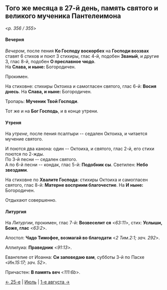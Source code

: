 
## Того же месяца в 27-й день, память святого и великого мученика Пантелеимона

<*p. 356 / 355*>

#### Вечерня

*Вечером*, после пения **Ко Господу воскорбех** на **Господи воззвах** ставят 6 стихов и поют 3 стихиры, 
глас 4-й, подобен **Званый**, и другие 3, глас 8-й, подобен **О преславное чюдо**.  
На **Слава, и ныне:** Богородичен.  

Прокимен. 

На стиховне: стихиры Октоиха и самогласен святого, глас 6-й: **Восия днесь**. 
На **Слава, и ныне:** Богородичен.   

Тропарь: **Мученик Твой Господи**. 

Тот же и на **Бог Господь**, и в конце утрени.    

#### Утреня

На *утрене*, после пения псалтыри -- седален Октоиха, и читается мучение святого.  

И поются два канона: один -- Октоиха, и святого, глас 2-й, его стихи поются по 2-жды.   
По 3-й песни -- седален святого.  
А по 6-й песни -- кондак, глас 5-й: **Подобник сы**. 
Светилен: **Небо звездами**. 

На стиховне по **Хвалите Господа**: стихиры Октоиха и самогласен святого, глас 8-й: 
**Матерне восприим благочестие**. На **И ныне:** Богородичен.  

Отдыхают совершенно. 

#### Литургия

На *Литургии*, прокимен, глас 7-й: **Возвеселит ся** <*63:11*>, стих: **Услыши, Боже, глас** <*63:2*>. 

Апостол: **Чадо Тимофее, возмагай во благодати** <*2 Тим.2:1; зач. 292*>.

Аллилуиа: **Праведник** <*91:13*>.  

Евангелие от Иоанна: **Си заповедаю вам**, субботы 3-й по Пасхе <*Ин.15:17; зач. 52*>.
 
Причастен: **В память веч** <*111:6b*>.

[← 25-е](07_25_AST.ru.md) | [Июль](README.md#27-й) | [1-е августа →](../08_august/08_01_AST.ru.md)
